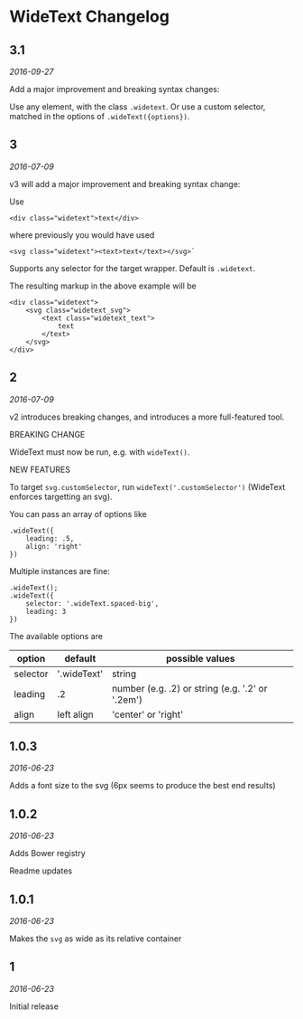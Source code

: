 # WideText Changelog

## 3.1

*2016-09-27*

Add a major improvement and breaking syntax changes:

Use any element, with the class `.widetext`. Or use a custom selector, matched in the options of `.wideText({options})`.


## 3

*2016-07-09*

v3 will add a major improvement and breaking syntax change:

Use

    <div class="widetext">text</div>

where previously you would have used

    <svg class="widetext"><text>text</text></svg>`

Supports any selector for the target wrapper. Default is `.widetext`.

The resulting markup in the above example will be

    <div class="widetext">
        <svg class="widetext_svg">
            <text class="widetext_text">
                text
            </text>
        </svg>
    </div>



## 2

*2016-07-09*

v2 introduces breaking changes, and introduces a more full-featured tool.

BREAKING CHANGE

WideText must now be run, e.g. with `wideText()`.


NEW FEATURES

To target `svg.customSelector`, run `wideText('.customSelector')` (WideText enforces targetting an svg).

You can pass an array of options like

	.wideText({
		leading: .5,
		align: 'right'
	})

Multiple instances are fine:

	.wideText();
	.wideText({
		selector: '.wideText.spaced-big',
		leading: 3
	})

The available options are

option	| default 		| possible values
---	 	| ---			| ---
selector	| '.wideText' 	| string
leading 	| .2 			| number (e.g. .2) or string (e.g. '.2' or '.2em')
align 	| left align 	| 'center' or 'right'


## 1.0.3

*2016-06-23*

Adds a font size to the svg (6px seems to produce the best end results)


## 1.0.2

*2016-06-23*

Adds Bower registry

Readme updates


## 1.0.1

*2016-06-23*

Makes the `svg` as wide as its relative container


## 1

*2016-06-23*

Initial release